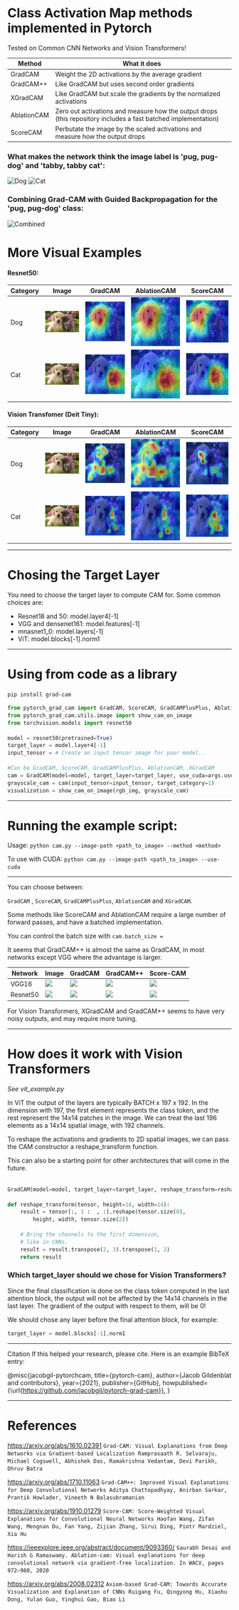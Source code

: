 # Class Activation Map methods implemented in Pytorch

Tested on Common CNN Networks and Vision Transformers!


| Method   | What it does |
|----------|--------------|
| GradCAM  | Weight the 2D activations by the average gradient |
| GradCAM++  | Like GradCAM but uses second order gradients |
| XGradCAM  | Like GradCAM but scale the gradients by the normalized activations |
| AblationCAM  | Zero out activations and measure how the output drops (this repository includes a fast batched implementation) |
| ScoreCAM  | Perbutate the image by the scaled activations and measure how the output drops |


### What makes the network think the image label is 'pug, pug-dog' and 'tabby, tabby cat':
![Dog](https://github.com/jacobgil/pytorch-grad-cam/blob/master/examples/dog.jpg?raw=true) ![Cat](https://github.com/jacobgil/pytorch-grad-cam/blob/master/examples/cat.jpg?raw=true)

### Combining Grad-CAM with Guided Backpropagation for the 'pug, pug-dog' class:
![Combined](https://github.com/jacobgil/pytorch-grad-cam/blob/master/examples/cam_gb_dog.jpg?raw=true)

# More Visual Examples

#### Resnet50:
| Category  | Image | GradCAM  |  AblationCAM |  ScoreCAM |
| ---------|-------|----------|------------|------------|
| Dog    | ![](https://github.com/jacobgil/pytorch-grad-cam/blob/master/examples/dog_cat.jfif?raw=true) | ![](https://github.com/jacobgil/pytorch-grad-cam/blob/master/examples/resnet50_dog_gradcam_cam.jpg?raw=true)     |  ![](https://github.com/jacobgil/pytorch-grad-cam/blob/master/examples/resnet50_dog_ablationcam_cam.jpg?raw=true)   |![](examples/resnet50_dog_scorecam_cam.jpg?raw=true)   |
| Cat    | ![](https://github.com/jacobgil/pytorch-grad-cam/blob/master/examples/dog_cat.jfif?raw=true) | ![](https://github.com/jacobgil/pytorch-grad-cam/blob/master/examples/resnet50_cat_gradcam_cam.jpg?raw=true)     |  ![](https://github.com/jacobgil/pytorch-grad-cam/blob/master/examples/resnet50_cat_ablationcam_cam.jpg?raw=true)   |![](examples/resnet50_cat_scorecam_cam.jpg?raw=true)   |

#### Vision Transfomer (Deit Tiny):
| Category  | Image | GradCAM  |  AblationCAM |  ScoreCAM |
| ---------|-------|----------|------------|------------|
| Dog    | ![](https://github.com/jacobgil/pytorch-grad-cam/blob/master/examples/dog_cat.jfif?raw=true) | ![](https://github.com/jacobgil/pytorch-grad-cam/blob/master/examples/vit_dog_gradcam_cam.jpg?raw=true)     |  ![](https://github.com/jacobgil/pytorch-grad-cam/blob/master/examples/vit_dog_ablationcam_cam.jpg?raw=true)   |![](https://github.com/jacobgil/pytorch-grad-cam/blob/master/examples/vit_dog_scorecam_cam.jpg?raw=true)   |
| Cat    | ![](https://github.com/jacobgil/pytorch-grad-cam/blob/master/examples/dog_cat.jfif?raw=true) | ![](https://github.com/jacobgil/pytorch-grad-cam/blob/master/examples/vit_cat_gradcam_cam.jpg?raw=true)     |  ![](https://github.com/jacobgil/pytorch-grad-cam/blob/master/examples/vit_cat_ablationcam_cam.jpg?raw=true)   |![](https://github.com/jacobgil/pytorch-grad-cam/blob/master/examples/vit_cat_scorecam_cam.jpg?raw=true)   |

----------
# Chosing the Target Layer
You need to choose the target layer to compute CAM for.
Some common choices are:
- Resnet18 and 50: model.layer4[-1]
- VGG and densenet161: model.features[-1]
- mnasnet1_0: model.layers[-1]
- ViT: model.blocks[-1].norm1

----------

# Using from code as a library

`pip install grad-cam`

```python
from pytorch_grad_cam import GradCAM, ScoreCAM, GradCAMPlusPlus, AblationCAM, XGradCAM
from pytorch_grad_cam.utils.image import show_cam_on_image
from torchvision.models import resnet50

model = resnet50(pretrained=True)
target_layer = model.layer4[-1]
input_tensor = # Create an input tensor image for your model..

#Can be GradCAM, ScoreCAM, GradCAMPlusPlus, AblationCAM, XGradCAM
cam = GradCAM(model=model, target_layer=target_layer, use_cuda=args.use_cuda)
grayscale_cam = cam(input_tensor=input_tensor, target_category=1)
visualization = show_cam_on_image(rgb_img, grayscale_cam)
```

----------

# Running the example script:

Usage: `python cam.py --image-path <path_to_image> --method <method>`

To use with CUDA:
`python cam.py --image-path <path_to_image> --use-cuda`

----------

You can choose between:

`GradCAM` , `ScoreCAM`, `GradCAMPlusPlus`, `AblationCAM` and `XGradCAM`.

Some methods like ScoreCAM and AblationCAM require a large number of forward passes,
and have a batched implementation.

You can control the batch size with
`cam.batch_size = `

It seems that GradCAM++ is almost the same as GradCAM, in
most networks except VGG where the advantage is larger.

| Network  | Image | GradCAM  |  GradCAM++ |  Score-CAM |
| ---------|-------|----------|------------|------------|
| VGG16    | ![](https://github.com/jacobgil/pytorch-grad-cam/blob/master/examples/dogs.png?raw=true) | ![](https://github.com/jacobgil/pytorch-grad-cam/blob/master/examples/dogs_gradcam_vgg16.jpg?raw=true)     |  ![](https://github.com/jacobgil/pytorch-grad-cam/blob/master/examples/dogs_gradcam++_vgg16.jpg?raw=true)   |![](https://github.com/jacobgil/pytorch-grad-cam/blob/master/examples/dogs_scorecam_vgg16.jpg?raw=true)   |
| Resnet50 | ![](https://github.com/jacobgil/pytorch-grad-cam/blob/master/examples/dogs.png?raw=true) | ![](https://github.com/jacobgil/pytorch-grad-cam/blob/master/examples/dogs_gradcam_resnet50.jpg?raw=true)  |  ![](https://github.com/jacobgil/pytorch-grad-cam/blob/master/examples/dogs_gradcam++_resnet50.jpg?raw=true)|  ![](https://github.com/jacobgil/pytorch-grad-cam/blob/master/examples/dogs_scorecam_resnet50.jpg?raw=true)   |

For Vision Transformers, XGradCAM and GradCAM++ seems to have very noisy outputs, and may require more tuning.


----------

# How does it work with Vision Transformers

*See vit_example.py*

In ViT the output of the layers are typically BATCH x 197 x 192.
In the dimension with 197, the first element represents the class token, and the rest represent the 14x14 patches in the image.
We can treat the last 196 elements as a 14x14 spatial image, with 192 channels.

To reshape the activations and gradients to 2D spatial images,
we can pass the CAM constructor a reshape_transform function.

This can also be a starting point for other architectures that will come in the future.

```python

GradCAM(model=model, target_layer=target_layer, reshape_transform=reshape_transform)

def reshape_transform(tensor, height=14, width=14):
    result = tensor[:, 1 :  , :].reshape(tensor.size(0),
        height, width, tensor.size(2))

    # Bring the channels to the first dimension,
    # like in CNNs.
    result = result.transpose(2, 3).transpose(1, 2)
    return result
```

### Which target_layer should we chose for Vision Transformers?

Since the final classification is done on the class token computed in the last attention block,
the output will not be affected by the 14x14 channels in the last layer.
The gradient of the output with respect to them, will be 0!

We should chose any layer before the final attention block, for example:
```python
target_layer = model.blocks[-1].norm1
```

----------

Citation
If this helped your research, please cite. Here is an example BibTeX entry:

@misc{jacobgil-pytorchcam,
  title={pytorch-cam},
  author={Jacob Gildenblat and contributors},
  year={2021},
  publisher={GitHub},
  howpublished={\url{https://github.com/jacobgil/pytorch-grad-cam}},
}

----------

# References

https://arxiv.org/abs/1610.02391
`Grad-CAM: Visual Explanations from Deep Networks via Gradient-based Localization
Ramprasaath R. Selvaraju, Michael Cogswell, Abhishek Das, Ramakrishna Vedantam, Devi Parikh, Dhruv Batra`

https://arxiv.org/abs/1710.11063
`Grad-CAM++: Improved Visual Explanations for Deep Convolutional Networks
Aditya Chattopadhyay, Anirban Sarkar, Prantik Howlader, Vineeth N Balasubramanian`

https://arxiv.org/abs/1910.01279
`Score-CAM: Score-Weighted Visual Explanations for Convolutional Neural Networks
Haofan Wang, Zifan Wang, Mengnan Du, Fan Yang, Zijian Zhang, Sirui Ding, Piotr Mardziel, Xia Hu`

https://ieeexplore.ieee.org/abstract/document/9093360/
`Saurabh Desai and Harish G Ramaswamy. Ablation-cam: Visual explanations for deep
convolutional network via gradient-free localization. In WACV, pages 972–980, 2020`

https://arxiv.org/abs/2008.02312
`Axiom-based Grad-CAM: Towards Accurate Visualization and Explanation of CNNs
Ruigang Fu, Qingyong Hu, Xiaohu Dong, Yulan Guo, Yinghui Gao, Biao Li`